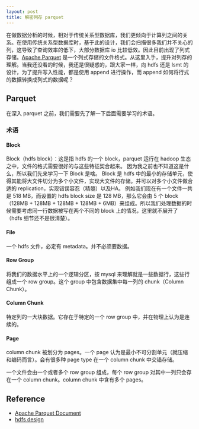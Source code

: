 ```yaml
---
layout: post
title: 解密列存 parquet
---
```


在做数据分析的时候，相对于传统关系型数据库，我们更倾向于计算列之间的关系。在使用传统关系型数据库时，基于此的设计，我们会扫描很多我们并不关心的列，这导致了查询效率的低下，大部分数据库 io 比较低效。因此目前出现了列式存储。[Apache Parquet](http://parquet.apache.org/) 是一个列式存储的文件格式。从这里入手，提升对列存的理解。当我还没看的时候，我还是很疑惑的，跟大家一样，向 hdfs 还是 lsmt 的设计，为了提升写入性能，都是使用 append 进行操作，而 append 如何将行式的数据转换成列式的数据呢？

<!--more-->

## Parquet
在深入 parquet 之前，我们需要先了解一下后面需要学习的术语。

### 术语
#### Block
Block（hdfs block）：这是指 hdfs 的一个 block，parquet 运行在 hadoop 生态之中，文件的格式需要很好的与这些特征契合起来。
因为我之前也不知道这是什么，所以我们先来学习一下 Block 是啥。
Block 是 hdfs 中的最小的存储单元，使得其能将大文件切分为多个小文件，实现大文件的存储。并可以对多个小文件做合适的 replication，实现错误容忍（精髓）以及HA。
例如我们现在有一个文件一共是 518 MB，而设置的 hdfs block size 是 128 MB，那么它会由 5 个 block（128MB + 128MB + 128MB + 128MB + 6MB）来组成。所以我们处理数据的时候需要考虑同一行数据被写在两个不同的 block 上的情况，这里就不展开了（hdfs 细节还不是很清楚）。
#### File
一个 hdfs 文件，必定有 metadata。并不必须要数据。
#### Row Group
将我们的数据水平上的一个逻辑分区，按 mysql 来理解就是一些数据行，这些行组成一个 row group。这个 group 中包含数据集中每一列的 chunk（Column Chunk）。
#### Column Chunk
特定列的一大块数据。它存在于特定的一个 row group 中，并在物理上认为是连续的。
#### Page
column chunk 被划分为 pages。一个 page 认为是最小不可分割单元（就压缩和编码而言）。会有很多种 page type 在一个 column chunk 中交错存储。

一个文件会由一个或者多个 row group 组成，每个 row group 对其中一列只会存在一个 column chunk。column chunk 中含有多个 pages。







## Reference
- [Apache Parquet Document](http://parquet.apache.org/documentation/latest/)
- [hdfs design](https://hadoop.apache.org/docs/r1.2.1/hdfs_design.html)
